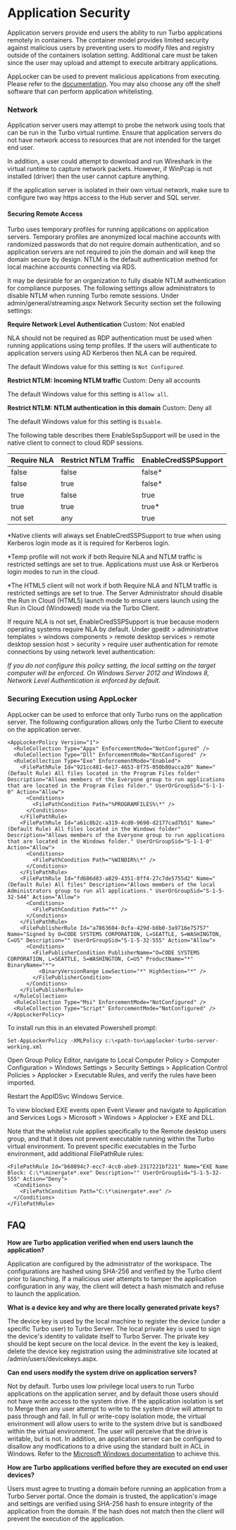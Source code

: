 # Application Security

Application servers provide end users the ability to run Turbo applications remotely in containers. The container model provides limited security against malicious users by preventing users to modify files and registry outside of the containers isolation setting. Additional care must be taken since the user may  upload and attempt to execute arbitrary applications.

AppLocker can be used to prevent malicious applications from executing. Please refer to the [documentation](https://docs.microsoft.com/en-us/windows/security/threat-protection/windows-defender-application-control/applocker/applocker-overview). You may also choose any off the shelf software that can perform application whitelisting. 

### Network

Application server users may attempt to probe the network using tools that can be run in the Turbo virtual runtime. Ensure that application servers do not have network access to resources that are not intended for the target end user. 

In addition, a user could attempt to download and run Wireshark in the virtual runtime to capture network packets. However, if WinPcap is not installed (driver) then the user cannot capture anything.

If the application server is isolated in their own virtual network, make sure to configure two way https access to the Hub server and SQL server.

#### Securing Remote Access

Turbo uses temporary profiles for running applications on application servers. Temporary profiles are anonymized local machine accounts with randomized passwords that do not require domain authentication, and so application servers are not required to join the domain and will keep the domain secure by design. NTLM is the default authentication method for local machine accounts connecting via RDS.

It may be desirable for an organization to fully disable NTLM authentication for compliance purposes. The following settings allow administrators to disable NTLM when running Turbo remote sessions. Under admin/general/streaming.aspx Network Security section set the following settings:

__Require Network Level Authentication__
Custom: Not enabled

NLA should not be required as RDP authentication must be used when running applications using temp profiles. If the users will authenticate to application servers using AD Kerberos then NLA can be required.

The default Windows value for this setting is `Not Configured`.

__Restrict NTLM: Incoming NTLM traffic__
Custom: Deny all accounts

The default Windows value for this setting is `Allow all`.

__Restrict NTLM: NTLM authentication in this domain__
Custom: Deny all

The default Windows value for this setting is `Disable`.

The following table describes there EnableSspSupport will be used in the native client to connect to cloud RDP sessions.

| Require NLA | Restrict NTLM Traffic | EnableCredSSPSupport |
| ----------- | --------------------- | -------------------- |
| false       | false                 | false*               |
| false       | true                  | false*               |
| true        | false                 | true                 |
| true        | true                  | true*                |
| not set     | any                   | true                 |

*Native clients will always set EnableCredSSPSupport to true when using Kerberos login mode as it is required for Kerberos login.

*Temp profile will not work if both Require NLA and NTLM traffic is restricted settings are set to true. Applications must use Ask or Kerberos login modes to run in the cloud.

*The HTML5 client will not work if both Require NLA and NTLM traffic is restricted settings are set to true. The Server Administrator should disable the Run in Cloud (HTML5) launch mode to ensure users launch using the Run in Cloud (Windowed) mode via the Turbo Client.

If require NLA is not set, EnableCredSSPSupport is true because modern operating systems require NLA by default. Under gpedit > administrative templates > windows components > remote desktop services > remote desktop session host > security > require user authentication for remote connections by using network level authentication:

*If you do not configure this policy setting, the local setting on the target computer will be enforced. On Windows Server 2012 and Windows 8, Network Level Authentication is enforced by default.*

### Securing Execution using AppLocker

AppLocker can be used to enforce that only Turbo runs on the application server. The following configuration allows only the Turbo Client to execute on the application server.

```
<AppLockerPolicy Version="1">
  <RuleCollection Type="Appx" EnforcementMode="NotConfigured" />
  <RuleCollection Type="Dll" EnforcementMode="NotConfigured" />
  <RuleCollection Type="Exe" EnforcementMode="Enabled">
    <FilePathRule Id="921cc481-6e17-4653-8f75-050b80acca20" Name="(Default Rule) All files located in the Program Files folder" Description="Allows members of the Everyone group to run applications that are located in the Program Files folder." UserOrGroupSid="S-1-1-0" Action="Allow">
      <Conditions>
        <FilePathCondition Path="%PROGRAMFILES%\*" />
      </Conditions>
    </FilePathRule>
    <FilePathRule Id="a61c8b2c-a319-4cd0-9690-d2177cad7b51" Name="(Default Rule) All files located in the Windows folder" Description="Allows members of the Everyone group to run applications that are located in the Windows folder." UserOrGroupSid="S-1-1-0" Action="Allow">
      <Conditions>
        <FilePathCondition Path="%WINDIR%\*" />
      </Conditions>
    </FilePathRule>
    <FilePathRule Id="fd686d83-a829-4351-8ff4-27c7de5755d2" Name="(Default Rule) All files" Description="Allows members of the local Administrators group to run all applications." UserOrGroupSid="S-1-5-32-544" Action="Allow">
      <Conditions>
        <FilePathCondition Path="*" />
      </Conditions>
    </FilePathRule>
    <FilePublisherRule Id="a7863604-0cfa-429d-b8b0-3a9716e75757" Name="Signed by O=CODE SYSTEMS CORPORATION, L=SEATTLE, S=WASHINGTON, C=US" Description="" UserOrGroupSid="S-1-5-32-555" Action="Allow">
      <Conditions>
        <FilePublisherCondition PublisherName="O=CODE SYSTEMS CORPORATION, L=SEATTLE, S=WASHINGTON, C=US" ProductName="*" BinaryName="*">
          <BinaryVersionRange LowSection="*" HighSection="*" />
        </FilePublisherCondition>
      </Conditions>
    </FilePublisherRule>
  </RuleCollection>
  <RuleCollection Type="Msi" EnforcementMode="NotConfigured" />
  <RuleCollection Type="Script" EnforcementMode="NotConfigured" />
</AppLockerPolicy>
```

To install run this in an elevated Powershell prompt:

```
Set-AppLockerPolicy -XMLPolicy c:\<path-to>\applocker-turbo-server-working.xml
```

Open Group Policy Editor, navigate to Local Computer Policy > Computer Configuration > Windows Settings > Security Settings > Application Control Policies > Applocker > Executable Rules, and verify the rules have been imported.

Restart the AppIDSvc Windows Service.

To view blocked EXE events open Event Viewer and navigate to Application and Services Logs > Microsoft > Windows > Applocker > EXE and DLL.

Note that the whitelist rule applies specifically to the Remote desktop users group, and that it does not prevent executable running within the Turbo virtual environment. To prevent specific executables in the Turbo environment, add additional FilePathRule rules:

```
<FilePathRule Id="b68894c7-ecc7-4cc0-abe9-2317221bf221" Name="EXE Name Block: C:\*\minergate*.exe" Description="" UserOrGroupSid="S-1-5-32-555" Action="Deny">
  <Conditions>
    <FilePathCondition Path="C:\*\minergate*.exe" />
  </Conditions>
</FilePathRule>    
```

## FAQ

__How are Turbo application verified when end users launch the application?__

Application are configured by the administrator of the workspace. The configurations are hashed using SHA-256 and verified by the Turbo client prior to launching. If a malicious user attempts to tamper the application configuration in any way, the client will detect a hash mismatch and refuse to launch the application.

__What is a device key and why are there locally generated private keys?__

The device key is used by the local machine to register the device (under a specific Turbo user) to Turbo Server. The local private key is used to sign the device's identity to validate itself to Turbo Server. The private key should be kept secure on the local device. In the event the key is leaked, delete the device key registration using the administrative site located at /admin/users/devicekeys.aspx.

__Can end users modify the system drive on application servers?__

Not by default. Turbo uses low privilege local users to run Turbo applications on the application server, and by default those users should not have write access to the system drive. If the application isolation is set to Merge then any user attempt to write to the system drive will attempt to pass through and fail. In full or write-copy isolation mode, the virtual environment will allow users to write to the system drive but is sandboxed within the virtual environment. The user will perceive that the drive is writable, but is not. In addition, an application server can be configured to disallow any modfications to a drive using the standard built in ACL in Windows. Refer to the [Microsoft Windows documentation](https://docs.microsoft.com/en-us/previous-versions/windows/it-pro/windows-server-2008-R2-and-2008/cc770962(v=ws.11)) to achieve this.

__How are Turbo applications verified before they are executed on end user devices?__

Users must agree to trusting a domain before running an application from a Turbo Server portal. Once the domain is trusted, the application's image and settings are verified using SHA-256 hash to ensure integrity of the application from the domain. If the hash does not match then the client will prevent the execution of the application.